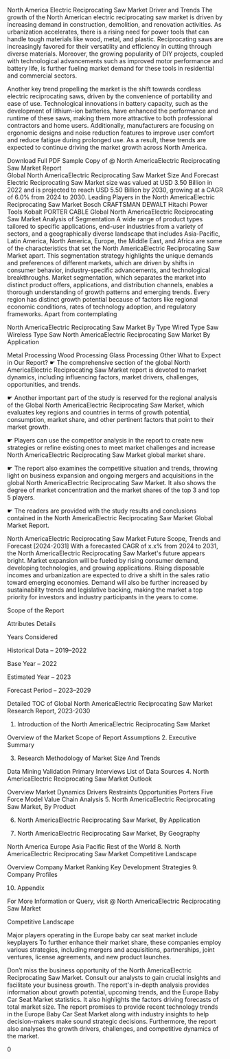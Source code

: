 North America Electric Reciprocating Saw Market Driver and Trends
The growth of the North American electric reciprocating saw market is driven by increasing demand in construction, demolition, and renovation activities. As urbanization accelerates, there is a rising need for power tools that can handle tough materials like wood, metal, and plastic. Reciprocating saws are increasingly favored for their versatility and efficiency in cutting through diverse materials. Moreover, the growing popularity of DIY projects, coupled with technological advancements such as improved motor performance and battery life, is further fueling market demand for these tools in residential and commercial sectors.

Another key trend propelling the market is the shift towards cordless electric reciprocating saws, driven by the convenience of portability and ease of use. Technological innovations in battery capacity, such as the development of lithium-ion batteries, have enhanced the performance and runtime of these saws, making them more attractive to both professional contractors and home users. Additionally, manufacturers are focusing on ergonomic designs and noise reduction features to improve user comfort and reduce fatigue during prolonged use. As a result, these trends are expected to continue driving the market growth across North America.

Download Full PDF Sample Copy of @ North AmericaElectric Reciprocating Saw Market Report  
Global North AmericaElectric Reciprocating Saw Market Size And Forecast
Electric Reciprocating Saw Market size was valued at USD 3.50 Billion in 2022 and is projected to reach USD 5.50 Billion by 2030, growing at a CAGR of 6.0% from 2024 to 2030.
Leading Players in the North AmericaElectric Reciprocating Saw Market
Bosch
CRAFTSMAN
DEWALT
Hitachi Power Tools
Kobalt
PORTER CABLE
Global North AmericaElectric Reciprocating Saw Market Analysis of Segmentation
A wide range of product types tailored to specific applications, end-user industries from a variety of sectors, and a geographically diverse landscape that includes Asia-Pacific, Latin America, North America, Europe, the Middle East, and Africa are some of the characteristics that set the North AmericaElectric Reciprocating Saw Market apart. This segmentation strategy highlights the unique demands and preferences of different markets, which are driven by shifts in consumer behavior, industry-specific advancements, and technological breakthroughs. Market segmentation, which separates the market into distinct product offers, applications, and distribution channels, enables a thorough understanding of growth patterns and emerging trends. Every region has distinct growth potential because of factors like regional economic conditions, rates of technology adoption, and regulatory frameworks. Apart from contemplating

North AmericaElectric Reciprocating Saw Market By Type
Wired Type Saw
Wireless Type Saw
North AmericaElectric Reciprocating Saw Market By Application

Metal Processing
Wood Processing
Glass Processing
Other
What to Expect in Our Report?
☛ The comprehensive section of the global North AmericaElectric Reciprocating Saw Market report is devoted to market dynamics, including influencing factors, market drivers, challenges, opportunities, and trends.

☛ Another important part of the study is reserved for the regional analysis of the Global North AmericaElectric Reciprocating Saw Market, which evaluates key regions and countries in terms of growth potential, consumption, market share, and other pertinent factors that point to their market growth.

☛ Players can use the competitor analysis in the report to create new strategies or refine existing ones to meet market challenges and increase North AmericaElectric Reciprocating Saw Market global market share.

☛ The report also examines the competitive situation and trends, throwing light on business expansion and ongoing mergers and acquisitions in the global North AmericaElectric Reciprocating Saw Market. It also shows the degree of market concentration and the market shares of the top 3 and top 5 players.

☛ The readers are provided with the study results and conclusions contained in the North AmericaElectric Reciprocating Saw Market Global Market Report.

North AmericaElectric Reciprocating Saw Market Future Scope, Trends and Forecast [2024-2031]
With a forecasted CAGR of x.x% from 2024 to 2031, the North AmericaElectric Reciprocating Saw Market's future appears bright. Market expansion will be fueled by rising consumer demand, developing technologies, and growing applications. Rising disposable incomes and urbanization are expected to drive a shift in the sales ratio toward emerging economies. Demand will also be further increased by sustainability trends and legislative backing, making the market a top priority for investors and industry participants in the years to come.

Scope of the Report

Attributes Details

Years Considered

Historical Data – 2019–2022

Base Year – 2022

Estimated Year – 2023

Forecast Period – 2023–2029

Detailed TOC of Global North AmericaElectric Reciprocating Saw Market Research Report, 2023-2030
1. Introduction of the North AmericaElectric Reciprocating Saw Market

Overview of the Market
Scope of Report
Assumptions
2. Executive Summary

3. Research Methodology of Market Size And Trends

Data Mining
Validation
Primary Interviews
List of Data Sources
4. North AmericaElectric Reciprocating Saw Market Outlook

Overview
Market Dynamics
Drivers
Restraints
Opportunities
Porters Five Force Model
Value Chain Analysis
5. North AmericaElectric Reciprocating Saw Market, By Product

6. North AmericaElectric Reciprocating Saw Market, By Application

7. North AmericaElectric Reciprocating Saw Market, By Geography

North America
Europe
Asia Pacific
Rest of the World
8. North AmericaElectric Reciprocating Saw Market Competitive Landscape

Overview
Company Market Ranking
Key Development Strategies
9. Company Profiles

10. Appendix

For More Information or Query, visit @ North AmericaElectric Reciprocating Saw Market

Competitive Landscape

Major players operating in the Europe baby car seat market include keyplayers To further enhance their market share, these companies employ various strategies, including mergers and acquisitions, partnerships, joint ventures, license agreements, and new product launches.

Don’t miss the business opportunity of the North AmericaElectric Reciprocating Saw Market. Consult our analysts to gain crucial insights and facilitate your business growth.
The report's in-depth analysis provides information about growth potential, upcoming trends, and the Europe Baby Car Seat Market statistics. It also highlights the factors driving forecasts of total market size. The report promises to provide recent technology trends in the Europe Baby Car Seat Market along with industry insights to help decision-makers make sound strategic decisions. Furthermore, the report also analyses the growth drivers, challenges, and competitive dynamics of the market.

0
